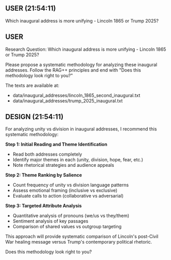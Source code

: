 
## USER (21:54:11)
Which inaugural address is more unifying - Lincoln 1865 or Trump 2025?

## USER

Research Question: Which inaugural address is more unifying - Lincoln 1865 or Trump 2025?

Please propose a systematic methodology for analyzing these inaugural addresses.
Follow the RAG++ principles and end with "Does this methodology look right to you?"

The texts are available at:
- data/inaugural_addresses/lincoln_1865_second_inaugural.txt
- data/inaugural_addresses/trump_2025_inaugural.txt


## DESIGN (21:54:11)
For analyzing unity vs division in inaugural addresses, I recommend this systematic methodology:

**Step 1: Initial Reading and Theme Identification**
- Read both addresses completely
- Identify major themes in each (unity, division, hope, fear, etc.)
- Note rhetorical strategies and audience appeals

**Step 2: Theme Ranking by Salience**
- Count frequency of unity vs division language patterns
- Assess emotional framing (inclusive vs exclusive)
- Evaluate calls to action (collaborative vs adversarial)

**Step 3: Targeted Attribute Analysis**
- Quantitative analysis of pronouns (we/us vs they/them)
- Sentiment analysis of key passages
- Comparison of shared values vs outgroup targeting

This approach will provide systematic comparison of Lincoln's post-Civil War healing message versus Trump's contemporary political rhetoric.

Does this methodology look right to you?
